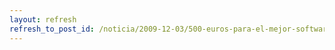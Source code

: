 ```yaml
---
layout: refresh
refresh_to_post_id: /noticia/2009-12-03/500-euros-para-el-mejor-software-libre-de-2009
---
```

